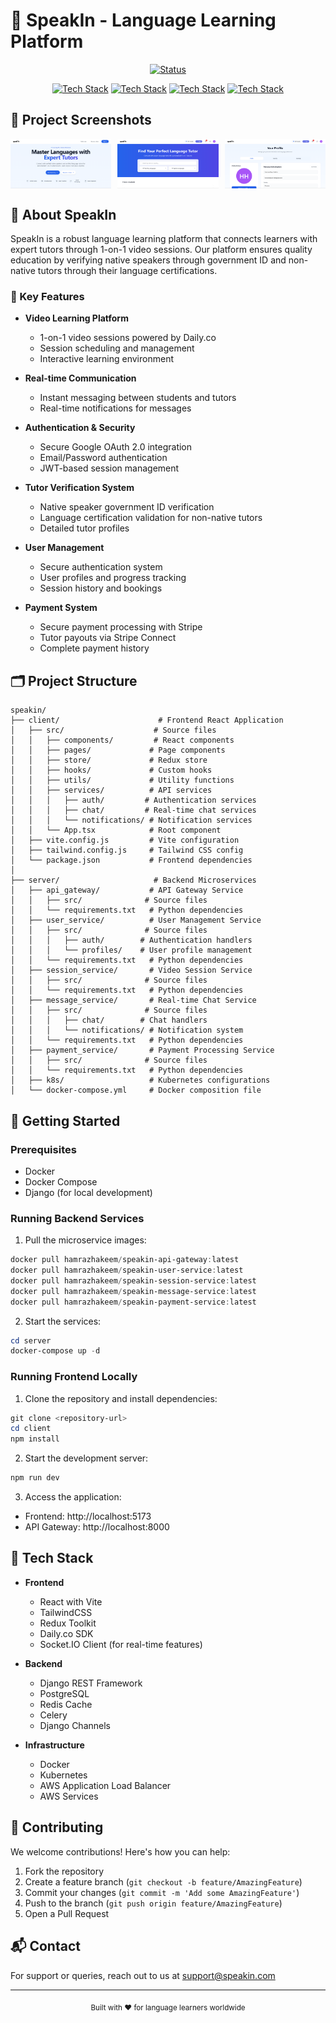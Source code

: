 # 🌟 SpeakIn - Language Learning Platform

<div align="center">

[![Status](https://img.shields.io/badge/Status-Production%20Ready-success?style=for-the-badge)](https://github.com/yourusername/speakin)

[![Tech Stack](https://img.shields.io/badge/Frontend-React-blue?style=for-the-badge&logo=react)](https://reactjs.org/)
[![Tech Stack](https://img.shields.io/badge/Backend-Django-green?style=for-the-badge&logo=django)](https://www.djangoproject.com/)
[![Tech Stack](https://img.shields.io/badge/Database-PostgreSQL-blue?style=for-the-badge&logo=postgresql)](https://www.postgresql.org/)
[![Tech Stack](https://img.shields.io/badge/Architecture-Microservices-orange?style=for-the-badge&logo=kubernetes)](https://microservices.io/)

</div>

## 📸 Project Screenshots

<div align="center" style="display: flex; justify-content: space-between;">
  <img src="./assets/images/Landing.png" alt="Landing Page" width="32%" style="margin-right: 1%;"/>
  <img src="./assets/images/Home.png" alt="Home Page" width="32%" style="margin-right: 1%;"/>
  <img src="./assets/images/Profile.png" alt="Profile Page" width="32%"/>
</div>

## 🎯 About SpeakIn

SpeakIn is a robust language learning platform that connects learners with expert tutors through 1-on-1 video sessions. Our platform ensures quality education by verifying native speakers through government ID and non-native tutors through their language certifications.

### 🌟 Key Features

- **Video Learning Platform**
  - 1-on-1 video sessions powered by Daily.co
  - Session scheduling and management
  - Interactive learning environment

- **Real-time Communication**
  - Instant messaging between students and tutors
  - Real-time notifications for messages

- **Authentication & Security**
  - Secure Google OAuth 2.0 integration
  - Email/Password authentication
  - JWT-based session management

- **Tutor Verification System**
  - Native speaker government ID verification
  - Language certification validation for non-native tutors
  - Detailed tutor profiles

- **User Management**
  - Secure authentication system
  - User profiles and progress tracking
  - Session history and bookings

- **Payment System**
  - Secure payment processing with Stripe
  - Tutor payouts via Stripe Connect
  - Complete payment history

## 🗂️ Project Structure

```
speakin/
├── client/                      # Frontend React Application
│   ├── src/                    # Source files
│   │   ├── components/         # React components
│   │   ├── pages/             # Page components
│   │   ├── store/             # Redux store
│   │   ├── hooks/             # Custom hooks
│   │   ├── utils/             # Utility functions
│   │   ├── services/          # API services
│   │   │   ├── auth/         # Authentication services
│   │   │   ├── chat/         # Real-time chat services
│   │   │   └── notifications/ # Notification services
│   │   └── App.tsx            # Root component
│   ├── vite.config.js         # Vite configuration
│   ├── tailwind.config.js     # Tailwind CSS config
│   └── package.json           # Frontend dependencies
│
├── server/                     # Backend Microservices
│   ├── api_gateway/           # API Gateway Service
│   │   ├── src/              # Source files
│   │   └── requirements.txt   # Python dependencies
│   ├── user_service/          # User Management Service
│   │   ├── src/              # Source files
│   │   │   ├── auth/        # Authentication handlers
│   │   │   └── profiles/    # User profile management
│   │   └── requirements.txt   # Python dependencies
│   ├── session_service/       # Video Session Service
│   │   ├── src/              # Source files
│   │   └── requirements.txt   # Python dependencies
│   ├── message_service/       # Real-time Chat Service
│   │   ├── src/              # Source files
│   │   │   ├── chat/        # Chat handlers
│   │   │   └── notifications/ # Notification system
│   │   └── requirements.txt   # Python dependencies
│   ├── payment_service/       # Payment Processing Service
│   │   ├── src/              # Source files
│   │   └── requirements.txt   # Python dependencies
│   ├── k8s/                   # Kubernetes configurations
│   └── docker-compose.yml     # Docker composition file
```

## 🚀 Getting Started

### Prerequisites
- Docker
- Docker Compose
- Django (for local development)

### Running Backend Services

1. Pull the microservice images:
```powershell
docker pull hamrazhakeem/speakin-api-gateway:latest
docker pull hamrazhakeem/speakin-user-service:latest
docker pull hamrazhakeem/speakin-session-service:latest
docker pull hamrazhakeem/speakin-message-service:latest
docker pull hamrazhakeem/speakin-payment-service:latest
```

2. Start the services:
```powershell
cd server
docker-compose up -d
```

### Running Frontend Locally

1. Clone the repository and install dependencies:
```powershell
git clone <repository-url>
cd client
npm install
```

2. Start the development server:
```powershell
npm run dev
```

3. Access the application:
- Frontend: http://localhost:5173
- API Gateway: http://localhost:8000

## 🔧 Tech Stack

- **Frontend**
  - React with Vite
  - TailwindCSS
  - Redux Toolkit
  - Daily.co SDK
  - Socket.IO Client (for real-time features)

- **Backend**
  - Django REST Framework
  - PostgreSQL
  - Redis Cache
  - Celery
  - Django Channels

- **Infrastructure**
  - Docker
  - Kubernetes
  - AWS Application Load Balancer
  - AWS Services

## 👥 Contributing

We welcome contributions! Here's how you can help:

1. Fork the repository
2. Create a feature branch (`git checkout -b feature/AmazingFeature`)
3. Commit your changes (`git commit -m 'Add some AmazingFeature'`)
4. Push to the branch (`git push origin feature/AmazingFeature`)
5. Open a Pull Request

## 📬 Contact

For support or queries, reach out to us at [support@speakin.com](mailto:support@speakin.com)

---

<div align="center">
  <sub>Built with ❤️ for language learners worldwide</sub>
</div>